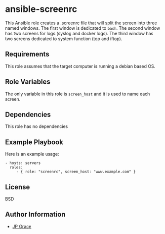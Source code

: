 ansible-screenrc
================

This Ansible role creates a .screenrc file that will split the screen into three
named windows. The first window is dedicated to `bash`. The second window has
two screens for logs (syslog and docker logs). The third window has two screens
dedicated to system function (top and iftop).

Requirements
------------

This role assumes that the target computer is running a debian based OS.

Role Variables
--------------

The only variable in this role is `screen_host` and it is used to name each
screen.

Dependencies
------------

This role has no dependencies

Example Playbook
----------------

Here is an example usage:

    - hosts: servers
      roles:
         - { role: "screenrc", screen_host: "www.example.com" }

License
-------

BSD

Author Information
------------------

* [JP Grace](https://github.com/jpgrace)
